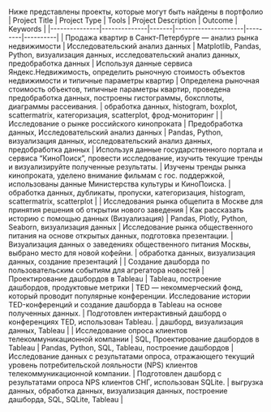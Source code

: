 Ниже представлены проекты, которые могут быть найдены в портфолио
| Project Title | Project Type | Tools | Project Description | Outcome | Keywords |
|---------------|--------------|-------|---------------------|---------|----------|
| Продажа квартир в Санкт-Петербурге — анализ рынка недвижимости | Исследовательский анализ данных | Matplotlib, Pandas, Python, визуализация данных, исследовательский анализ данных, предобработка данных | Используя данные сервиса Яндекс.Недвижимость, определить рыночную стоимость объектов недвижимости и типичные параметры квартир | Определена рыночная стоимость объектов, типичные параметры квартир, проведена предобработка данных, построены гистограммы, боксплоты, диаграммы рассеивания. | обработка данных, histogram, boxplot, scattermatrix, категоризация, scatterplot, фрод-мониторинг |
| Исследование о рынке российского кинопроката | Предобработка данных, Исследовательский анализ данных | Pandas, Python, визуализация данных, исследовательский анализ данных, предобработка данных | Используя данные государственного портала и сервиса “КиноПоиск”, провести исследование, изучить текущие тренды и визуализируйте полученные результаты. | Изучены тренды рынка кинопроката, уделено внимание фильмам с гос. поддержкой, использованы данные Министерства культуры и КиноПоиска. | обработка данных, дубликаты, пропуски, категоризация, histogram, scattermatrix, scatterplot |
| Исследования рынка общепита в Москве для принятия решения об открытии нового заведения | Как рассказать историю с помощью данных (Визуализация) | Pandas, Plotly, Python, Seaborn, визуализация данных | Исследование рынка общественного питания на основе открытых данных, подготовка презентации. | Визуализация данных о заведениях общественного питания Москвы, выбрано место для новой кофейни. | обработка данных, визуализация данных, создание презентаций |
| Создание дашборда по пользовательским событиям для агрегатора новостей | Проектирование дашбордов в Tableau | Tableau, построение дашбордов, продуктовые метрики | TED — некоммерческий фонд, который проводит популярные конференции. Исследование истории TED-конференций и создание дашборда в Tableau на основе полученных данных. | Подготовлен интерактивный дашборд о конференциях TED, использован Tableau. | дашборд, визуализация данных, Tableau |
| Исследование опроса клиентов телекоммуникационной компании | SQL,  Проектирование дашбордов в Tableau  | Pandas, Python, SQL, Tableau, построение дашбордов | Исследование данных с результатами опроса, отражающего текущий уровень потребительской лояльности (NPS) клиентов телекоммуникационной компании. | Подготовлен дашборд с результатами опроса NPS клиентов СНГ, использован SQLite. | выгрузка данных, обработка данных, визуализация данных, построение дашборда, SQL, SQLite, Tableau |
